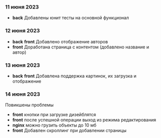 ### 11 июня 2023

 - **back** Добавлены юнит тесты на основной функционал

### 12 июня 2023

 - **back** **front** Добавлено отображение авторов
 - **front** Доработана страница с контентом (добавлено название и автор)

### 13 июня 2023

 - **back** **front** Добавлена поддержка картинок, их загрузка и отображение

### 14 июня 2023

 Повикшены проблемы
 - **front** кнопки при загрузке дизейблятся
 - **front** после успешной операции выход из режима редактирования
 - **nginx** можно грузить объекты до 10 мб
 - **front** Добавлен скроллинг при добавлении страницы

